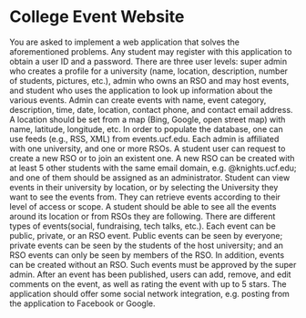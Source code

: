 # College Event Website

You are asked to implement a web application that solves the aforementioned problems. Any student may register with this application to obtain a user ID and a password. There are three user levels: super admin who creates a profile for a university (name, location, description, number of students, pictures, etc.), admin who owns an RSO and may host events, and student who uses the application to look up information about the various events. Admin can create events with name, event category, description, time, date, location, contact phone, and contact email address. A location should be set from a map (Bing, Google, open street map) with name, latitude, longitude, etc. In order to populate the database, one can use feeds (e.g., RSS, XML) from events.ucf.edu. Each admin is affiliated with one university, and one or more RSOs. A student user can request to create a new RSO or to join an existent one. A new RSO can be created with at least 5 other students with the same email domain, e.g. @knights.ucf.edu; and one of them should be assigned as an administrator. Student can view events in their university by location, or by selecting the University they want to see the events from. They can retrieve events according to their level of access or scope. A student should be able to see all the events around its location or from RSOs they are following. There are different types of events(social, fundraising, tech talks, etc.). Each event can be public, private, or an RSO event. Public events can be seen by everyone; private events can be seen by the students of the host university; and an RSO events can only be seen by members of the RSO. In addition, events can be created without an RSO. Such events must be approved by the super admin. After an event has been published, users can add, remove, and edit comments on the event, as well as rating the event with up to 5 stars. The application should offer some social network integration, e.g. posting from the application to Facebook or Google.
